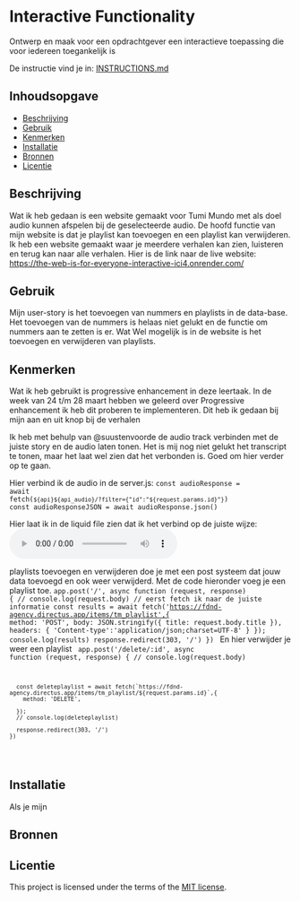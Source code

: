 # Interactive Functionality

Ontwerp en maak voor een opdrachtgever een interactieve toepassing die voor iedereen toegankelijk is

De instructie vind je in: [INSTRUCTIONS.md](https://github.com/fdnd-task/the-web-is-for-everyone-interactive-functionality/blob/main/docs/INSTRUCTIONS.md)


## Inhoudsopgave

  * [Beschrijving](#beschrijving)
  * [Gebruik](#gebruik)
  * [Kenmerken](#kenmerken)
  * [Installatie](#installatie)
  * [Bronnen](#bronnen)
  * [Licentie](#licentie)

## Beschrijving
<!-- Bij Beschrijving staat kort beschreven wat voor project het is en wat je hebt gemaakt -->
Wat ik heb gedaan is een website gemaakt voor Tumi Mundo met als doel audio kunnen afspelen bij de geselecteerde audio. De hoofd functie van mijn website is dat je playlist kan toevoegen en een playlist kan verwijderen. Ik heb een website gemaakt waar je meerdere verhalen kan zien, luisteren en terug kan naar alle verhalen. Hier is de link naar de live website:
https://the-web-is-for-everyone-interactive-ici4.onrender.com/
<!-- Voeg een mooie poster visual of video toe 📸 -->
<!-- Voeg een link toe naar GitHub Pages 🌐-->

## Gebruik
<!-- Bij Gebruik staat de user story, hoe het werkt en wat je er mee kan. -->
Mijn user-story is het toevoegen van nummers en playlists in de data-base. Het toevoegen van de nummers is helaas niet gelukt en de functie om nummers aan te zetten is er. Wat Wel mogelijk is in de website is het toevoegen en verwijderen van playlists. 

## Kenmerken
<!-- Bij Kenmerken staat welke technieken zijn gebruikt en hoe. Wat is de HTML structuur? Wat zijn de belangrijkste dingen in CSS? Wat is er met JS gedaan en hoe? Misschien heb je iets met NodeJS gedaan, of heb je een framework of library gebruikt? -->
Wat ik heb gebruikt is progressive enhancement in deze leertaak. In de week van 24 t/m 28 maart hebben we geleerd over Progressive enhancement ik heb dit proberen te implementeren. Dit heb ik gedaan bij mijn aan en uit knop bij de verhalen

Ik heb met behulp van @suustenvoorde de audio track verbinden met de juiste story en de audio laten tonen. Het is mij nog niet gelukt het transcript te tonen, maar het laat wel zien dat het verbonden is. Goed om hier verder op te gaan.

Hier verbind ik de audio in de server.js:
<code>const audioResponse = await fetch(`${api}${api_audio}/?filter={"id":"${request.params.id}"}`)
  const audioResponseJSON = await audioResponse.json()</code> 

Hier laat ik in de liquid file zien dat ik het verbind op de juiste wijze:
<code>
          <audio  controls src="https://fdnd-agency.directus.app/assets/{{ audio.audio_file }}">
        <track
        default
        src="https://fdnd-agency.directus.app/assets/{{ story.transcript }}" />
</code>

playlists toevoegen en verwijderen doe je met een post systeem dat jouw data toevoegd en ook weer verwijderd. Met de code hieronder voeg je een playlist toe.
    <code>app.post('/', async function (request, response) {
    // console.log(request.body)
    // eerst fetch ik naar de juiste informatie
    const results = await fetch('https://fdnd-agency.directus.app/items/tm_playlist',{
      method: 'POST',
      body: JSON.stringify({
        title: request.body.title
      }),
      headers: {
        'Content-type':'application/json;charset=UTF-8'
      }
    });
    console.log(results)
    response.redirect(303, '/')
  })
  </code>
  En hier verwijder je weer een playlist
  <code>
        app.post('/delete/:id', async function (request, response) {
      // console.log(request.body)

      const deleteplaylist = await fetch(`https://fdnd-agency.directus.app/items/tm_playlist/${request.params.id}`,{
        method: 'DELETE',

      });
      // console.log(deleteplaylist)

      response.redirect(303, '/')
    })
  </code>

## Installatie
<!-- Bij Installatie staat hoe een andere developer aan jouw repo kan werken -->
Als je mijn 


## Bronnen

## Licentie

This project is licensed under the terms of the [MIT license](./LICENSE).
